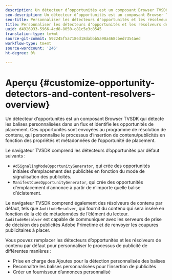 ```yaml
---
description: Un détecteur d’opportunités est un composant Browser TVSDK qui détecte les balises personnalisées dans un flux et identifie les opportunités de placement. Ces opportunités sont envoyées au programme de résolution de contenu, qui personnalise le processus d’insertion de contenu/publicités en fonction des propriétés et métadonnées de l’opportunité de placement.
seo-description: Un détecteur d’opportunités est un composant Browser TVSDK qui détecte les balises personnalisées dans un flux et identifie les opportunités de placement. Ces opportunités sont envoyées au programme de résolution de contenu, qui personnalise le processus d’insertion de contenu/publicités en fonction des propriétés et métadonnées de l’opportunité de placement.
seo-title: Personnaliser les détecteurs d'opportunités et les résolveurs de contenu
title: Personnaliser les détecteurs d'opportunités et les résolveurs de contenu
uuid: d4926933-5966-4cd8-8050-c81c5e3c8545
translation-type: tm+mt
source-git-commit: 592245f5a7186d18dabbb5a98a468cbed7354aed
workflow-type: tm+mt
source-wordcount: '246'
ht-degree: 0%

---
```



# Aperçu {#customize-opportunity-detectors-and-content-resolvers-overview}

Un détecteur d’opportunités est un composant Browser TVSDK qui détecte les balises personnalisées dans un flux et identifie les opportunités de placement. Ces opportunités sont envoyées au programme de résolution de contenu, qui personnalise le processus d’insertion de contenu/publicités en fonction des propriétés et métadonnées de l’opportunité de placement.

Le navigateur TVSDK comprend les détecteurs d’opportunités par défaut suivants :

* `AdSignalingModeOpportunityGenerator`, qui crée des opportunités initiales d’emplacement des publicités en fonction du mode de signalisation des publicités.
* `ManifestCuesOpportunityGenerator`, qui crée des opportunités d’emplacement d’annonce à partir de n’importe quelle balise d’éclatement.

Le navigateur TVSDK comprend également des résolveurs de contenu par défaut, tels que `AuditudeResolver`, qui fournit du contenu qui sera inséré en fonction de la clé de métadonnées de l’élément du lecteur. `AuditudeResolver` est capable de communiquer avec les serveurs de prise de décision des publicités Adobe Primetime et de renvoyer les coupures publicitaires à placer.

Vous pouvez remplacer les détecteurs d’opportunités et les résolveurs de contenu par défaut pour personnaliser le processus de publicité de différentes manières :

* Prise en charge des Ajoutes pour la détection personnalisée des balises
* Reconnaître les balises personnalisées pour l’insertion de publicités
* Créer un fournisseur d’annonces personnalisé

